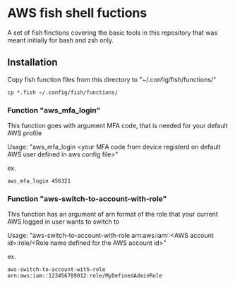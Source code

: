 # AWS fish shell fuctions

A set of fish finctions covering the basic tools in this repository that was meant initially for bash and zsh only.

## Installation
Copy fish function files from this directory to "~/.config/fish/functions/"
```fish
cp *.fish ~/.config/fish/functions/
```

### Function "aws_mfa_login"

This function goes with argument MFA code, that is needed for your default AWS profile

Usage: "aws_mfa_login \<your MFA code from device registerd on default AWS user defined in aws config file>"

ex.
```fish
aws_mfa_login 456321
```

### Function "aws-switch-to-account-with-role"

This function has an argument of arn format of the role that your current AWS logged in user wants to switch to

Usage: "aws-switch-to-account-with-role arn:aws:iam::\<AWS account id>:role/\<Role name defined for the AWS account id>"

ex.
```fish
aws-switch-to-account-with-role arn:aws:iam::123456789012:role/MyDefinedAdminRole
```
